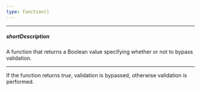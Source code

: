 ```yaml
---
type: function()
---
```

---
##### shortDescription
A function that returns a Boolean value specifying whether or not to bypass validation.

---
If the function returns *true*, validation is bypassed, otherwise validation is performed.